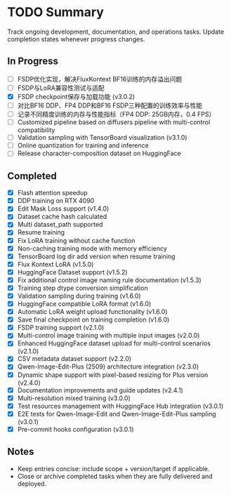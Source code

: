 # TODO Summary

Track ongoing development, documentation, and operations tasks. Update completion states whenever progress changes.

## In Progress

- [ ] FSDP优化实现，解决FluxKontext BF16训练的内存溢出问题
- [ ] FSDP与LoRA兼容性测试与适配
- [x] FSDP checkpoint保存与加载功能 (v3.0.2)
- [ ] 对比BF16 DDP、FP4 DDP和BF16 FSDP三种配置的训练效率与性能
- [ ] 记录不同精度训练的内存与性能指标（FP4 DDP: 25GB内存，0.4 FPS）
- [ ] Customized pipeline based on diffusers pipeline with multi-control compatibility
- [ ] Validation sampling with TensorBoard visualization (v3.1.0)
- [ ] Online quantization for training and inference
- [ ] Release character-composition dataset on HuggingFace

## Completed

- [x] Flash attention speedup
- [x] DDP training on RTX 4090
- [x] Edit Mask Loss support (v1.4.0)
- [x] Dataset cache hash calculated
- [x] Multi dataset_path supported
- [x] Resume training
- [x] Fix LoRA training without cache function
- [x] Non-caching training mode with memory efficiency
- [x] TensorBoard log dir add version when resume training
- [x] Flux Kontext LoRA (v1.5.0)
- [x] HuggingFace Dataset support (v1.5.2)
- [x] Fix additional control image naming rule documentation (v1.5.3)
- [x] Training step dtype conversion simplification
- [x] Validation sampling during training (v1.6.0)
- [x] HuggingFace compatible LoRA format (v1.6.0)
- [x] Automatic LoRA weight upload functionality (v1.6.0)
- [x] Save final checkpoint on training completion (v1.6.0)
- [x] FSDP training support (v2.1.0)
- [x] Multi-control image training with multiple input images (v2.0.0)
- [x] Enhanced HuggingFace dataset upload for multi-control scenarios (v2.1.0)
- [x] CSV metadata dataset support (v2.2.0)
- [x] Qwen-Image-Edit-Plus (2509) architecture integration (v2.3.0)
- [x] Dynamic shape support with pixel-based resizing for Plus version (v2.4.0)
- [x] Documentation improvements and guide updates (v2.4.1)
- [x] Multi-resolution mixed training (v3.0.0)
- [x] Test resources management with HuggingFace Hub integration (v3.0.1)
- [x] E2E tests for Qwen-Image-Edit and Qwen-Image-Edit-Plus sampling (v3.0.1)
- [x] Pre-commit hooks configuration (v3.0.1)

## Notes

- Keep entries concise: include scope + version/target if applicable.
- Close or archive completed tasks when they are fully delivered and deployed.
